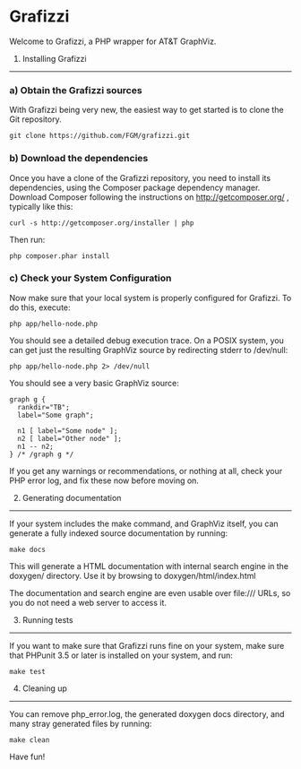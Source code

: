 Grafizzi
========

Welcome to Grafizzi, a PHP wrapper for AT&T GraphViz.

1) Installing Grafizzi
----------------------

### a) Obtain the Grafizzi sources

With Grafizzi being very new, the easiest way to get started is to clone the
Git repository.

    git clone https://github.com/FGM/grafizzi.git

### b) Download the dependencies

Once you have a clone of the Grafizzi repository, you need to install its
dependencies, using the Composer package dependency manager. Download Composer 
following the instructions on http://getcomposer.org/ , typically like this:

    curl -s http://getcomposer.org/installer | php

Then run:

    php composer.phar install
 
### c) Check your System Configuration

Now make sure that your local system is properly configured for Grafizzi. To do 
this, execute:

    php app/hello-node.php

You should see a detailed debug execution trace. On a POSIX system, you can get
just the resulting GraphViz source by redirecting stderr to /dev/null:

    php app/hello-node.php 2> /dev/null

You should see a very basic GraphViz source:

    graph g {
      rankdir="TB";
      label="Some graph";

      n1 [ label="Some node" ];
      n2 [ label="Other node" ];
      n1 -- n2;
    } /* /graph g */

If you get any warnings or recommendations, or nothing at all, check your PHP
error log, and fix these now before moving on.

2) Generating documentation
---------------------------

If your system includes the make command, and GraphViz itself, you can generate
a fully indexed source documentation by running:

    make docs
    
This will generate a HTML documentation with internal search engine in the 
doxygen/ directory. Use it by browsing to doxygen/html/index.html

The documentation and search engine are  even usable over file:/// URLs, so you
do not need a web server to access it.

3) Running tests
----------------

If you want to make sure that Grafizzi runs fine on your system, make sure 
that PHPunit 3.5 or later is installed on your system, and run:

    make test

4) Cleaning up
--------------

You can remove php_error.log, the generated doxygen docs directory, and many
stray generated files by running:

    make clean


Have fun!

